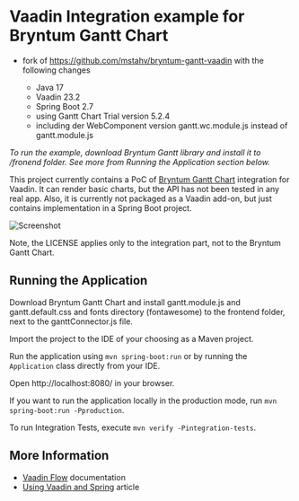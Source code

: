 # Vaadin Integration example for Bryntum Gantt Chart

- fork of https://github.com/mstahv/bryntum-gantt-vaadin with the following changes

  * Java 17
  * Vaadin 23.2
  * Spring Boot 2.7
  * using Gantt Chart Trial version 5.2.4
  * including der WebComponent version gantt.wc.module.js instead of gantt.module.js



*To run the example, download Bryntum Gantt library and install it to /fronend folder. See more from Running the Application section below.*

This project currently contains a PoC of [Bryntum Gantt Chart](https://www.bryntum.com/products/gantt/) integration for Vaadin. It can render basic charts, but the API has not been tested in any real app. Also, it is currently not packaged as a Vaadin add-on, but just contains implementation in a Spring Boot project.

![Screenshot](https://github.com/mstahv/bryntum-gantt-vaadin/blob/master/screenshot.png?raw=true "Screenshot")


Note, the LICENSE applies only to the integration part, not to the Bryntum Gantt Chart.

## Running the Application

Download Bryntum Gantt Chart and install gantt.module.js and gantt.default.css and fonts directory (fontawesome) to the frontend folder, next to the ganttConnector.js file.

Import the project to the IDE of your choosing as a Maven project.

Run the application using `mvn spring-boot:run` or by running the `Application` class directly from your IDE.

Open http://localhost:8080/ in your browser.

If you want to run the application locally in the production mode, run `mvn spring-boot:run -Pproduction`.

To run Integration Tests, execute `mvn verify -Pintegration-tests`.

## More Information

- [Vaadin Flow](https://vaadin.com/flow) documentation
- [Using Vaadin and Spring](https://vaadin.com/docs/v14/flow/spring/tutorial-spring-basic.html) article


